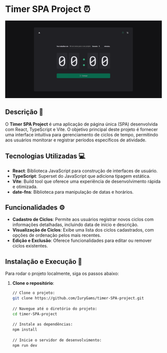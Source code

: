 # Timer SPA Project ⏰

![Timer SPA](/public/Image-project.png)

## Descrição 📝

O **Timer SPA Project** é uma aplicação de página única (SPA) desenvolvida com React, TypeScript e Vite. O objetivo principal deste projeto é fornecer uma interface intuitiva para gerenciamento de ciclos de tempo, permitindo aos usuários monitorar e registrar períodos específicos de atividade.

## Tecnologias Utilizadas 💻

- **React**: Biblioteca JavaScript para construção de interfaces de usuário.
- **TypeScript**: Superset do JavaScript que adiciona tipagem estática.
- **Vite**: Build tool que oferece uma experiência de desenvolvimento rápida e otimizada.
- **date-fns**: Biblioteca para manipulação de datas e horários.

## Funcionalidades ⚙️

- **Cadastro de Ciclos**: Permite aos usuários registrar novos ciclos com informações detalhadas, incluindo data de início e descrição.
- **Visualização de Ciclos**: Exibe uma lista dos ciclos cadastrados, com opções de ordenação pelos mais recentes.
- **Edição e Exclusão**: Oferece funcionalidades para editar ou remover ciclos existentes.

## Instalação e Execução 🚀

Para rodar o projeto localmente, siga os passos abaixo:

1. **Clone o repositório**:

   ```bash
   // Clone o projeto:
   git clone https://github.com/IuryGams/timer-SPA-project.git

   // Navegue até o diretório do projeto:
   cd timer-SPA-project

   // Instale as dependências:
   npm install

   // Inicie o servidor de desenvolvimento:
   npm run dev
   ```
